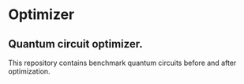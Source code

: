 # Optimizer

Quantum circuit optimizer.
----------------------------------------------------------------------

This repository contains benchmark quantum circuits before and after
optimization.